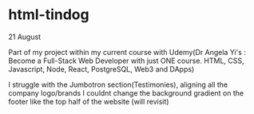 # html-tindog

21 August

Part of my project within my current course with Udemy(Dr Angela Yi's : Become a Full-Stack Web Developer with just ONE course. HTML, CSS, Javascript, Node, React, PostgreSQL, Web3 and DApps)

I struggle with the Jumbotron section(Testimonies), aligning all the company logo/brands
I couldnt change the background gradient on the footer like the top half of the website (will revisit)
